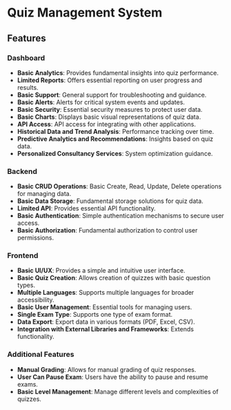 # Quiz Management System

## Features

### Dashboard

- **Basic Analytics**: Provides fundamental insights into quiz performance.
- **Limited Reports**: Offers essential reporting on user progress and results.
- **Basic Support**: General support for troubleshooting and guidance.
- **Basic Alerts**: Alerts for critical system events and updates.
- **Basic Security**: Essential security measures to protect user data.
- **Basic Charts**: Displays basic visual representations of quiz data.
- **API Access**: API access for integrating with other applications.
- **Historical Data and Trend Analysis**: Performance tracking over time.
- **Predictive Analytics and Recommendations**: Insights based on quiz data.
- **Personalized Consultancy Services**: System optimization guidance.

### Backend

- **Basic CRUD Operations**: Basic Create, Read, Update, Delete operations for managing data.
- **Basic Data Storage**: Fundamental storage solutions for quiz data.
- **Limited API**: Provides essential API functionality.
- **Basic Authentication**: Simple authentication mechanisms to secure user access.
- **Basic Authorization**: Fundamental authorization to control user permissions.

### Frontend

- **Basic UI/UX**: Provides a simple and intuitive user interface.
- **Basic Quiz Creation**: Allows creation of quizzes with basic question types.
- **Multiple Languages**: Supports multiple languages for broader accessibility.
- **Basic User Management**: Essential tools for managing users.
- **Single Exam Type**: Supports one type of exam format.
- **Data Export**: Export data in various formats (PDF, Excel, CSV).
- **Integration with External Libraries and Frameworks**: Extends functionality.

### Additional Features

- **Manual Grading**: Allows for manual grading of quiz responses.
- **User Can Pause Exam**: Users have the ability to pause and resume exams.
- **Basic Level Management**: Manage different levels and complexities of quizzes.
